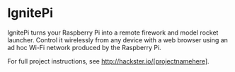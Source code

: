 # IgnitePi

IgnitePi turns your Raspberry Pi into a remote firework and model rocket launcher. Control it wirelessly from any device with a web browser using an ad hoc Wi-Fi network produced by the Raspberry Pi.

For full project instructions, see http://hackster.io/[projectnamehere].
